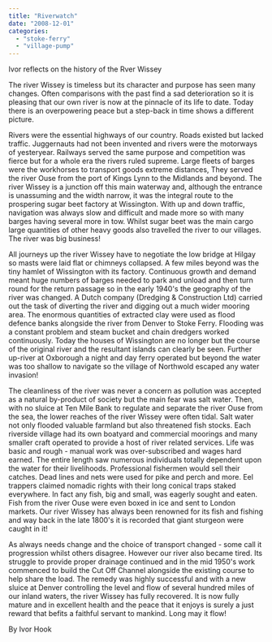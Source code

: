 ```yaml
---
title: "Riverwatch"
date: "2008-12-01"
categories: 
  - "stoke-ferry"
  - "village-pump"
---
```


Ivor reflects on the history of the Rver Wissey

The river Wissey is timeless but its character and purpose has seen many changes. Often comparisons with the past find a sad deterioration so it is pleasing that our own river is now at the pinnacle of its life to date. Today there is an overpowering peace but a step-back in time shows a different picture.

Rivers were the essential highways of our country. Roads existed but lacked traffic. Juggernauts had not been invented and rivers were the motorways of yesteryear. Railways served the same purpose and competition was fierce but for a whole era the rivers ruled supreme. Large fleets of barges were the workhorses to transport goods extreme distances, They served the river Ouse from the port of Kings Lynn to the Midlands and beyond. The river Wissey is a junction off this main waterway and, although the entrance is unassuming and the width narrow, it was the integral route to the prospering sugar beet factory at Wissington. With up and down traffic, navigation was always slow and difficult and made more so with many barges having several more in tow. Whilst sugar beet was the main cargo large quantities of other heavy goods also travelled the river to our villages. The river was big business!

All journeys up the river Wissey have to negotiate the low bridge at Hilgay so masts were laid flat or chimneys collapsed. A few miles beyond was the tiny hamlet of Wissington with its factory. Continuous growth and demand meant huge numbers of barges needed to park and unload and then turn round for the return passage so in the early 1940's the geography of the river was changed. A Dutch company (Dredging & Construction Ltd) carried out the task of diverting the river and digging out a much wider mooring area. The enormous quantities of extracted clay were used as flood defence banks alongside the river from Denver to Stoke Ferry. Flooding was a constant problem and steam bucket and chain dredgers worked continuously. Today the houses of Wissington are no longer but the course of the original river and the resultant islands can clearly be seen. Further up-river at Oxborough a night and day ferry operated but beyond the water was too shallow to navigate so the village of Northwold escaped any water invasion!

The cleanliness of the river was never a concern as pollution was accepted as a natural by-product of society but the main fear was salt water. Then, with no sluice at Ten Mile Bank to regulate and separate the river Ouse from the sea, the lower reaches of the river Wissey were often tidal. Salt water not only flooded valuable farmland but also threatened fish stocks. Each riverside village had its own boatyard and commercial moorings and many smaller craft operated to provide a host of river related services. Life was basic and rough - manual work was over-subscribed and wages hard earned. The entire length saw numerous individuals totally dependent upon the water for their livelihoods. Professional fishermen would sell their catches. Dead lines and nets were used for pike and perch and more. Eel trappers claimed nomadic rights with their long conical traps staked everywhere. In fact any fish, big and small, was eagerly sought and eaten. Fish from the river Ouse were even boxed in ice and sent to London markets. Our river Wissey has always been renowned for its fish and fishing and way back in the late 1800's it is recorded that giant sturgeon were caught in it!

As always needs change and the choice of transport changed - some call it progression whilst others disagree. However our river also became tired. Its struggle to provide proper drainage continued and in the mid 1950's work commenced to build the Cut Off Channel alongside the existing course to help share the load. The remedy was highly successful and with a new sluice at Denver controlling the level and flow of several hundred miles of our inland waters, the river Wissey has fully recovered. It is now fully mature and in excellent health and the peace that it enjoys is surely a just reward that befits a faithful servant to mankind. Long may it flow!

By Ivor Hook
